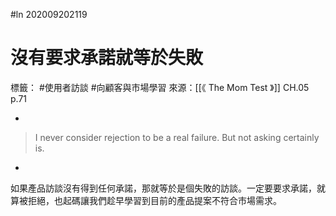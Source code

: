 #ln 202009202119
# 沒有要求承諾就等於失敗
標籤： #使用者訪談 #向顧客與市場學習 
來源：[[《 The Mom Test 》]] CH.05 p.71

-

>I never consider rejection to be a real failure. But not asking certainly is.

-

如果產品訪談沒有得到任何承諾，那就等於是個失敗的訪談。一定要要求承諾，就算被拒絕，也起碼讓我們趁早學習到目前的產品提案不符合市場需求。